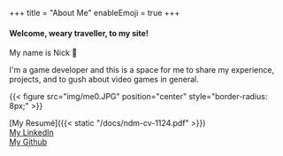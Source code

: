 +++
title = "About Me"
enableEmoji = true
+++

#### Welcome, weary traveller, to my site!

My name is Nick &#x1f44b;

I'm a game developer and this is a space for me to share my experience, projects, and to gush about video games in general.

{{< figure src="img/me0.JPG" position="center" style="border-radius: 8px;" >}}


[My Resumé]({{< static "/docs/ndm-cv-1124.pdf" >}})  
[My LinkedIn](https://www.linkedin.com/in/dmitriev-nikita-tch/)  
[My Github](https://github.com/TheCHead)